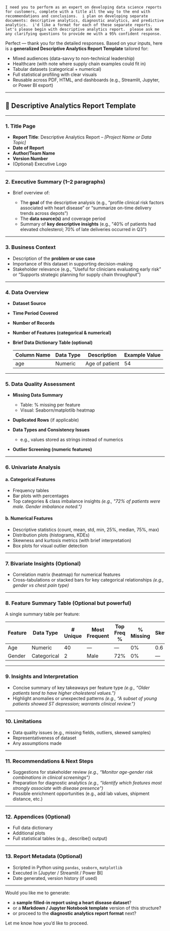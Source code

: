 `I need you to perform as an expert on developing data science reports for customers, complete with a title all the way to the end with recommendations and conclusions.  i plan on developing separate documents: descriptive analytics, diagnostic analytics, and predictive analytics.  i'd like a format for each of these separate reports.  let's please begin with descriptive analytics report.  please ask me any clarifying questions to provide me with a 95% confident response.`

Perfect — thank you for the detailed responses. Based on your inputs, here is a **generalized Descriptive Analytics Report Template** tailored for:

* Mixed audiences (data-savvy to non-technical leadership)
* Healthcare (with note where supply chain examples could fit in)
* Tabular datasets (categorical + numerical)
* Full statistical profiling with clear visuals
* Reusable across PDF, HTML, and dashboards (e.g., Streamlit, Jupyter, or Power BI export)

---

## 🧾 Descriptive Analytics Report Template

---

### 1. **Title Page**

* **Report Title**: Descriptive Analytics Report – *\[Project Name or Data Topic]*
* **Date of Report**
* **Author/Team Name**
* **Version Number**
* (Optional) Executive Logo

---

### 2. **Executive Summary (1–2 paragraphs)**

* Brief overview of:

  * The **goal** of the descriptive analysis (e.g., “profile clinical risk factors associated with heart disease” or “summarize on-time delivery trends across depots”)
  * The **data source(s)** and coverage period
  * Summary of **key descriptive insights** (e.g., "40% of patients had elevated cholesterol; 70% of late deliveries occurred in Q3")

---

### 3. **Business Context**

* Description of the **problem or use case**
* Importance of this dataset in supporting decision-making
* Stakeholder relevance (e.g., “Useful for clinicians evaluating early risk” or “Supports strategic planning for supply chain throughput”)

---

### 4. **Data Overview**

* **Dataset Source**
* **Time Period Covered**
* **Number of Records**
* **Number of Features (categorical & numerical)**
* **Brief Data Dictionary Table (optional)**

  | Column Name | Data Type | Description    | Example Value |
  | ----------- | --------- | -------------- | ------------- |
  | age         | Numeric   | Age of patient | 54            |

---

### 5. **Data Quality Assessment**

* **Missing Data Summary**

  * Table: % missing per feature
  * Visual: Seaborn/matplotlib heatmap
* **Duplicated Rows** (if applicable)
* **Data Types and Consistency Issues**

  * e.g., values stored as strings instead of numerics
* **Outlier Screening (numeric features)**

---

### 6. **Univariate Analysis**

#### a. **Categorical Features**

* Frequency tables
* Bar plots with percentages
* Top categories & class imbalance insights
  *(e.g., "72% of patients were male. Gender imbalance noted.")*

#### b. **Numerical Features**

* Descriptive statistics (count, mean, std, min, 25%, median, 75%, max)
* Distribution plots (histograms, KDEs)
* Skewness and kurtosis metrics (with brief interpretation)
* Box plots for visual outlier detection

---

### 7. **Bivariate Insights (Optional)**

* Correlation matrix (heatmap) for numerical features
* Cross-tabulations or stacked bars for key categorical relationships
  *(e.g., gender vs chest pain type)*

---

### 8. **Feature Summary Table (Optional but powerful)**

A single summary table per feature:

| Feature | Data Type   | # Unique | Most Frequent | Top Freq % | % Missing | Skew | Kurtosis |
| ------- | ----------- | -------- | ------------- | ---------- | --------- | ---- | -------- |
| Age     | Numeric     | 40       | —             | —          | 0%        | 0.6  | 3.2      |
| Gender  | Categorical | 2        | Male          | 72%        | 0%        | —    | —        |

---

### 9. **Insights and Interpretation**

* Concise summary of key takeaways per feature type
  *(e.g., “Older patients tend to have higher cholesterol values.”)*
* Highlight anomalies or unexpected patterns
  *(e.g., “A subset of young patients showed ST depression; warrants clinical review.”)*

---

### 10. **Limitations**

* Data quality issues (e.g., missing fields, outliers, skewed samples)
* Representativeness of dataset
* Any assumptions made

---

### 11. **Recommendations & Next Steps**

* Suggestions for stakeholder review
  *(e.g., “Monitor age-gender risk combinations in clinical screenings”)*
* Preparation for diagnostic analytics
  *(e.g., “Identify which features most strongly associate with disease presence")*
* Possible enrichment opportunities (e.g., add lab values, shipment distance, etc.)

---

### 12. **Appendices (Optional)**

* Full data dictionary
* Additional plots
* Full statistical tables (e.g., .describe() output)

---

### 13. **Report Metadata (Optional)**

* Scripted in Python using `pandas`, `seaborn`, `matplotlib`
* Executed in \[Jupyter / Streamlit / Power BI]
* Date generated, version history (if used)

---

Would you like me to generate:

* a **sample filled-in report using a heart disease dataset**?
* or a **Markdown / Jupyter Notebook template** version of this structure?
* or proceed to the **diagnostic analytics report format** next?

Let me know how you’d like to proceed.
